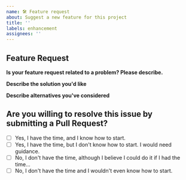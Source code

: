 ```yaml
---
name: 🛠️ Feature request
about: Suggest a new feature for this project
title: ''
labels: enhancement
assignees: ''
---
```


## Feature Request

**Is your feature request related to a problem? Please describe.**

<!-- A clear and concise description of what the problem is. Ex. I have an issue when [...] -->

**Describe the solution you'd like**

<!-- A clear and concise description of what you want to happen. Add any considered drawbacks. -->

**Describe alternatives you've considered**

<!-- A clear and concise description of any alternative solutions or features you've considered. -->

## Are you willing to resolve this issue by submitting a Pull Request?

<!--
  Remember that first-time contributors are welcome! 🙌
-->

- [ ] Yes, I have the time, and I know how to start.
- [ ] Yes, I have the time, but I don't know how to start. I would need guidance.
- [ ] No, I don't have the time, although I believe I could do it if I had the time...
- [ ] No, I don't have the time and I wouldn't even know how to start.

<!--
  👋 Have a great day and thank you for the feature request!
-->
